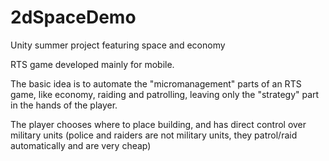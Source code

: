 # 2dSpaceDemo
Unity summer project featuring space and economy

RTS game developed mainly for mobile.

The basic idea is to automate the "micromanagement" parts of an RTS game, like economy, raiding and patrolling, leaving only the "strategy" part in the hands of the player.

The player chooses where to place building, and has direct control over military units (police and raiders are not military units, they patrol/raid automatically and are very cheap)


